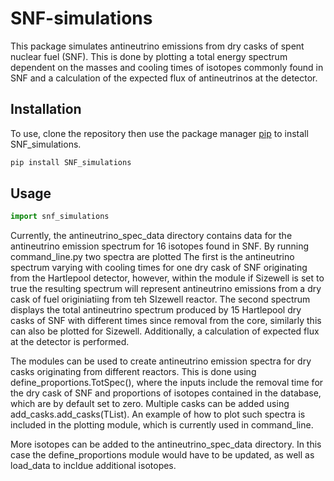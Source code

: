 # SNF-simulations
This package simulates antineutrino emissions from dry casks of spent nuclear fuel (SNF). This is done by plotting a total energy spectrum dependent on the masses and cooling times of isotopes commonly found in SNF and a calculation of the expected flux of antineutrinos at the detector.

## Installation
To use, clone the repository then use the package manager [pip](https://pip.pypa.io/en/stable/) to install SNF_simulations.

```bash
pip install SNF_simulations
```

## Usage
```python
import snf_simulations
```
Currently, the antineutrino_spec_data directory contains data for the antineutrino emission spectrum for 16 isotopes found in SNF. By running command_line.py two spectra are plotted The first is the antineutrino spectrum varying with cooling times for one dry cask of SNF originating from the Hartlepool detector, however, within the module if Sizewell is set to true the resulting spectrum will represent antineutrino emissions from a dry cask of fuel originiatiing from teh SIzewell reactor. The second spectrum displays the total antineutrino spectrum produced by 15 Hartlepool dry casks of SNF with different times since removal from the core, similarly this can also be plotted for Sizewell. Additionally, a calculation of expected flux at the detector is performed.

The modules can be used to create antineutrino emission spectra for dry casks originating from different reactors. This is done using  define_proportions.TotSpec(), where the inputs include the removal time for the dry cask of SNF and proportions of isotopes contained in the database, which are by default set to zero. Multiple casks can be added using add_casks.add_casks(TList). An example of how to plot such spectra is included in the plotting module, which is currently used in command_line. 

More isotopes can be added to the antineutrino_spec_data directory. In this case the define_proportions module would have to be updated, as well as load_data to incldue additional isotopes. 
